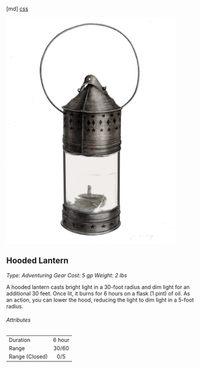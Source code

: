 [md]
[css](-OCVFMyYfsylqoZPiW6l)

![main_banner](https://raw.githubusercontent.com/Tougher-Together-DnD/default-game-assets/refs/heads/main/characters-sheets/light-sources/images/hooded-lantern-portrait.png)

## Hooded Lantern

*Type: Adventuring Gear Cost: 5 gp Weight: 2 lbs*

A hooded lantern casts bright light in a 30-foot radius and dim light for an additional 30 feet. Once lit, it burns for 6 hours on a flask (1 pint) of oil. As an action, you can lower the hood, reducing the light to dim light in a 5-foot radius.

###### Attributes

| | |
| :--- | :---: |
| Duration | 6 hour |
| Range | 30/60 |
| Range (Closed) | 0/5 |
